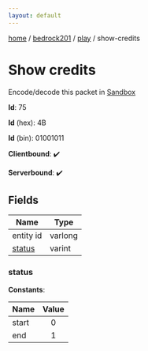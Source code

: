```yaml
---
layout: default
---
```


[home](/)  /  [bedrock201](/protocol/bedrock201)  /  [play](/protocol/bedrock201/play)  /  show-credits

# Show credits

Encode/decode this packet in [Sandbox](../../../sandbox/bedrock201#play.show_credits)

**Id**: 75

**Id** (hex): 4B

**Id** (bin): 01001011

**Clientbound**: ✔️

**Serverbound**: ✔️

## Fields

Name | Type
---|---
entity id | varlong
[status](#status) | varint

### status

**Constants**:

Name | Value
---|:---:
start | 0
end | 1
